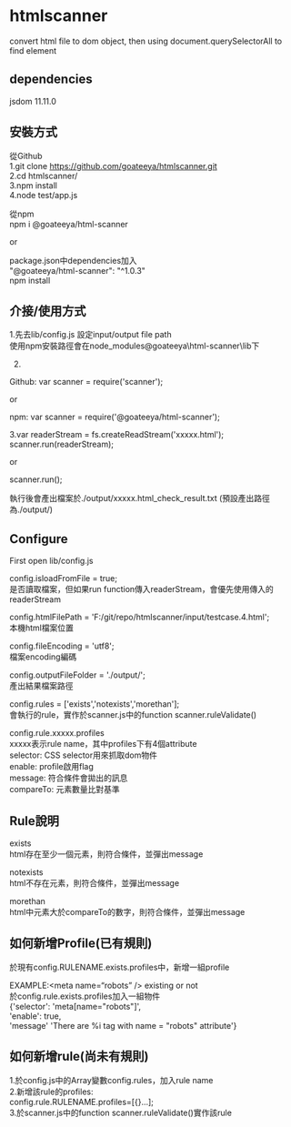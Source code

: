 # htmlscanner  
convert html file to dom object, then using document.querySelectorAll to find element  
  
dependencies  
--  
jsdom 11.11.0  
  
安裝方式  
--  
從Github  
1.git clone https://github.com/goateeya/htmlscanner.git  
2.cd htmlscanner/  
3.npm install  
4.node test/app.js  
  
從npm  
npm i @goateeya/html-scanner  
  
or  
  
package.json中dependencies加入  
"@goateeya/html-scanner": "^1.0.3"  
npm install  
  
介接/使用方式  
--  
1.先去lib/config.js 設定input/output file path  
使用npm安裝路徑會在node_modules\@goateeya\html-scanner\lib下  
  
2.  
Github: var scanner = require('scanner');  
  
or  
  
npm: var scanner = require('@goateeya/html-scanner');  
  
3.var readerStream = fs.createReadStream('xxxxx.html');  
scanner.run(readerStream);  
  
or  
  
scanner.run();  
  
執行後會產出檔案於./output/xxxxx.html_check_result.txt (預設產出路徑為./output/)  
  
Configure  
--
First open lib/config.js  
  
config.isloadFromFile = true;  
是否讀取檔案，但如果run function傳入readerStream，會優先使用傳入的readerStream  
  
config.htmlFilePath = 'F:/git/repo/htmlscanner/input/testcase.4.html';  
本機html檔案位置  
  
config.fileEncoding = 'utf8';  
檔案encoding編碼  
  
config.outputFileFolder = './output/';  
產出結果檔案路徑  
  
config.rules = ['exists','notexists','morethan'];  
會執行的rule，實作於scanner.js中的function scanner.ruleValidate()  
  
config.rule.xxxxx.profiles  
xxxxx表示rule name，其中profiles下有4個attribute  
selector: CSS selector用來抓取dom物件  
enable: profile啟用flag  
message: 符合條件會拋出的訊息  
compareTo: 元素數量比對基準
  
Rule說明  
--
exists  
html存在至少一個元素，則符合條件，並彈出message  
  
notexists  
html不存在元素，則符合條件，並彈出message  
  
morethan  
html中元素大於compareTo的數字，則符合條件，並彈出message  
  
如何新增Profile(已有規則)  
--  
於現有config.RULENAME.exists.profiles中，新增一組profile  
  
EXAMPLE:\<meta name=“robots” /\> existing or not  
於config.rule.exists.profiles加入一組物件  
{'selector': 'meta[name="robots"]',  
'enable': true,  
'message' 'There are %i <meta> tag with name = "robots" attribute'}  
  
如何新增rule(尚未有規則)  
--
1.於config.js中的Array變數config.rules，加入rule name  
2.新增該rule的profiles:  
config.rule.RULENAME.profiles=[{}...];  
3.於scanner.js中的function scanner.ruleValidate()實作該rule
